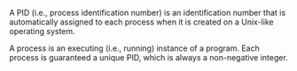  A PID (i.e., process identification number) is an identification number that is automatically assigned to each process when it is created on a Unix-like operating system.

A process is an executing (i.e., running) instance of a program. Each process is guaranteed a unique PID, which is always a non-negative integer. 
